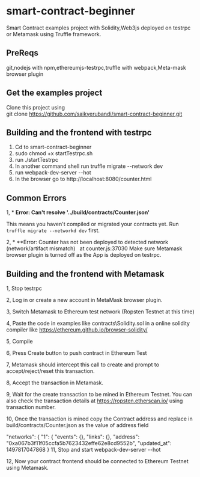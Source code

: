 # smart-contract-beginner 
Smart Contract examples project with Solidity,Web3js deployed on testrpc or  Metamask using Truffle framework.

## PreReqs
git,nodejs with npm,ethereumjs-testrpc,truffle with webpack,Meta-mask browser plugin

## Get the examples project
 Clone this project using   
  git clone https://github.com/saikyerubandi/smart-contract-beginner.git
  
## Building and the frontend with testrpc

1. Cd to smart-contract-beginner 
2. sudo chmod +x startTestrpc.sh
3. run 
   ./startTestrpc
4. In another command shell run
    truffle migrate --network dev
5. run 
    webpack-dev-server --hot
6. In the browser go to http://localhost:8080/counter.html 
     
    

## Common Errors

1, * **Error: Can't resolve '../build/contracts/Counter.json'**

This means you haven't compiled or migrated your contracts yet. Run `truffle migrate --networkd dev` first.

2, * **Error: Counter has not been deployed to detected network (network/artifact mismatch)    at counter.js:37030
    Make sure Metamask browser plugin is turned off as the App is deployed on testrpc.

## Building and the frontend with Metamask

1, Stop testrpc 

2, Log in or create a new account in MetaMask browser plugin. 

3, Switch Metamask to Ethereum test network (Ropsten Testnet at this time)

4, Paste the code in examples like contracts\Solidity.sol in a online solidity compiler like https://ethereum.github.io/browser-solidity/ 

5, Compile 

6, Press Create button to push contract in Ethereum Test

7, Metamask should intercept this call to create and prompt to accept/reject/reset this transaction.

8, Accept the transaction in Metamask.

9, Wait for the create transaction to be mined in Ethereum Testnet. You can also check the transaction details at https://ropsten.etherscan.io/ using transaction number.

10, Once the transaction is mined copy the Contract address and replace in build/contracts/Counter.json as the value of address field 

  "networks": {
    "1": {
      "events": {},
      "links": {},
      "address": "0xa067b3f11f05ccfa5b7623432effe62e8cd9552b",
      "updated_at": 1497817047868
    }
11, Stop and start webpack-dev-server --hot

12, Now your contract frontend should be connected to Ethereum Testnet using Metamask.
